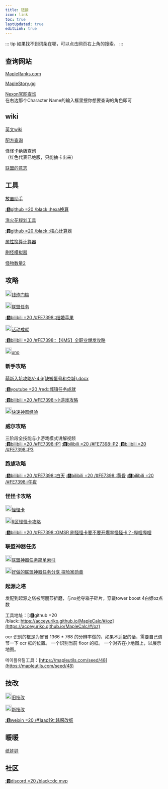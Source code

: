 ```yaml
---
title: 链接
icon: link
toc: true
lastUpdated: true
editLink: true
---
```


::: tip
如果找不到词条在哪，可以点击网页右上角的搜索。
:::

## 查询网站

[MapleRanks.com](https://mapleranks.com/)

[MapleStory.gg](https://maplestory.gg/)

[Nexon官网查询](https://maplestory.nexon.net/rankings/overall-ranking/legendary?rebootIndex=1)\
在右边那个Character Name的输入框里搜你想要查询的角色即可

## wiki

[英文wiki](https://maplestorywiki.net)

[配方查询](https://maplestory.fandom.com/wiki/)

[怪怪卡绝版查询](https://maplestory.fandom.com/wiki/Familiars)\
（红色代表已绝版，只能抽卡出来）

[联盟的意志](https://maplestory.fandom.com/wiki/Quests/60/The_Birth_of_an_Alliance)

## 工具

[放置助手](https://maplemaps.net/)

[::b:github =20 /black::hexa换算](https://adamoptim.github.io/hexastatCalculator/)

[洗火花规划工具](https://www.whackybeanz.com/calc/equips/flames)

[::b:github =20 /black::核心计算器](https://soundmark.github.io/maple-nodes/)

[属性换算计算器](https://maplescouter.com/input)

[刷怪模拟器](https://maplemaps.net/world-map/?worldMap=GWorldMap&parentWorld=)

[怪物数量2](https://maplemaps.net/)

## 攻略

[<img height="20" width="20" src="/images/nga.png" />钱炸门槛](https://nga.178.com/read.php?tid=32656171)

[<img height="20" width="20" src="/images/nga.png" />联盟任务](https://ngabbs.com/read.php?tid=40559011&_fu=64977703%2C1)

[::b:bilibili =20 /#FE7398::结婚苹果](https://www.bilibili.com/video/BV1CM4y1V7sm)

[<img height="20" width="20" src="/images/nga.png" />活动成就](https://nga.178.com/read.php?tid=42544267)

[::b:bilibili =20 /#FE7398::【KMS】全职业爆发攻略](https://www.bilibili.com/video/BV1oh4117737/?share_source=copy_web&vd_source=e71db14c24385916619a121a3339e371)

[<img height="20" width="20" src="/images/nga.png" />uno](https://bbs.nga.cn/read.php?tid=40624115)

### 新手攻略

[萌新入坑攻略V-4.6(缺搬蛋号和克城).docx](https://share.weiyun.com/CiSxdH2R)

[::b:youtube =20 /red::城镇任务成就](https://www.youtube.com/watch?v=97rAY0991cw&list=PLbjttMlwq5MD05Th4LZZPt6IJ0qveBSBL)

[::b:bilibili =20 /#FE7398::小游戏攻略](https://www.bilibili.com/video/BV1gs4y1C7mz)

[<img height="20" width="20" src="/images/nga.png" />快速神器经验](https://nga.178.com/read.php?tid=40559011)

### 威尔攻略

三阶段全技能与小游戏模式讲解视频\
[::b:bilibili =20 /#FE7398::P1](https://www.bilibili.com/video/BV1TE411y74x)
[::b:bilibili =20 /#FE7398::P2](https://www.bilibili.com/video/BV1TE411y7Wi)
[::b:bilibili =20 /#FE7398::P3](https://www.bilibili.com/video/BV1TE411y78i)

### 跑旗攻略

[::b:bilibili =20 /#FE7398::白天](https://www.bilibili.com/video/BV1VL4y1Y7Cd)
[::b:bilibili =20 /#FE7398::黄昏](https://www.bilibili.com/video/BV1Xq4y1Q7r9)
[::b:bilibili =20 /#FE7398::午夜](https://www.bilibili.com/video/BV1XU4y1E7Eg)

### 怪怪卡攻略

[<img height="20" width="20" src="/images/nga.png" />怪怪卡](https://nga.178.com/read.php?tid=21303273)

[<img height="20" width="20" src="/images/nga.png" />R区怪怪卡攻略](https://g.nga.cn/read.php?tid=32550238)

[::b:bilibili =20 /#FE7398::GMSR 刷怪怪卡要不要开爆率怪怪卡？-哔哩哔哩](https://b23.tv/dccoKhq)

### 联盟神器任务

[<img height="20" width="20" src="/images/nga.png" />联盟神器任务简单索引](https://ngabbs.com/read.php?tid=40538863)

[<img height="20" width="20" src="/images/nga.png" />好做的联盟神器任务分享 探险家勋章](https://bbs.nga.cn/read.php?tid=40559011)

### 起源之塔

发配到起源之塔被阿丽莎折磨，与nx抢夺箱子碎片，穿戴tower boost 4白嫖oz点数

工具地址：[::b:github =20 /black::https://acceyuriko.github.io/MapleCalc/#/oz](https://acceyuriko.github.io/MapleCalc/#/oz)

ocr 识别的框是为冒冒 1366 * 768 的分辨率做的，如果不适配的话，需要自己调节一下 ocr 框的位置。
一个识别当前 floor 的框。
一个对齐在小地图上，以展示地图。

메이플유틸工具：[https://mapleutils.com/seed/48](https://mapleutils.com/seed/48)

## 技改

[<img height="20" width="20" src="/images/nga.png" />旧技改](https://ngabbs.com/read.php?tid=41611040)

[<img height="20" width="20" src="/images/nga.png" />新技改](https://bbs.nga.cn/read.php?tid=42694980&_fp=2&rand=761)

[::b:weixin =20 /#1aad19::韩服改版](https://mp.weixin.qq.com/s?__biz=MzU0OTM0MjYzMA==&mid=2247498982&idx=1&sn=35025209cbc60086ca8fd85aa1122573&chksm=fbb3e02fccc46939c10a9927ef0c529c50b44eec1b1fcd3650b68fae65370f299819e897d065&mpshare=1&scene=23&srcid=1215OTxkFSNjDQMTveXmwDwj&sharer_shareinfo=c4c5b90bb7dd303619bc8b81f838daac&sharer_shareinfo_first=c4c5b90bb7dd303619bc8b81f838daac#rd)

## 暖暖

[纸娃娃](https://mxd.dvg.cn/zhiwawa/#)

## 社区

[::b:discord =20 /black::dc mvp](https://discord.gg/gHavpznWEU)
